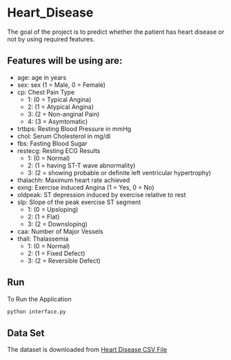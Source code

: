 # Heart_Disease

The goal of the project is to predict whether the patient has heart disease or not by using required features.

## Features will be using are:
* age: age in years
* sex: sex (1 = Male, 0 = Female)
* cp: Chest Pain Type
  - 1: (0 = Typical Angina)
  - 2: (1 = Atypical Angina)
  - 3: (2 = Non-anginal Pain)
  - 4: (3 = Asymtomatic)
* trtbps: Resting Blood Pressure in mmHg
* chol: Serum Cholesterol in mg/dl
* fbs: Fasting Blood Sugar 
* restecg: Resting ECG Results
    - 1: (0 = Normal)
    - 2: (1 = having ST-T wave abnormality)
    - 3: (2 = showing probable or definite left ventricular hypertrophy)
* thalachh: Maximum heart rate achieved
* exng: Exercise induced Angina (1 = Yes, 0 = No)
* oldpeak: ST depression induced by exercise relative to rest
* slp: Slope of the peak exercise ST segment
   - 1: (0 = Upsloping)
   - 2: (1 = Flat)
   - 3: (2 = Downsloping)
* caa: Number of Major Vessels
* thall: Thalassemia
     - 1: (0 = Normal)
     - 2: (1 = Fixed Defect)
     - 3: (2 = Reversible Defect)


## Run
To Run the Application

```bash
python interface.py
```

## Data Set

The dataset is downloaded from [Heart Disease CSV File](https://www.kaggle.com/datasets/yasserh/heart-disease-dataset/download?datasetVersionNumber=1)